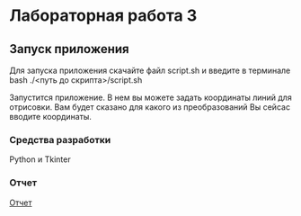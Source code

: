 # Лабораторная работа 3

## Запуск приложения

Для запуска приложения скачайте файл script.sh и введите в терминале bash ./<путь до скрипта>/script.sh

Запустится приложение. В нем вы можете задать координаты линий для отрисовки. Вам будет сказано для какого из преобразований Вы сейсас вводите координаты.
### Средства разработки
Python и Tkinter

### Отчет
[Отчет](report.pdf)  

